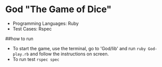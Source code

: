 # God "The Game of Dice"

* Programming Languages: Ruby
* Test Cases: Rspec

##how to run

  * To start the game, use the terminal, go to 'God/lib' and run  ```ruby God-play.rb``` and follow the instructions on screen.
  * To run test ```rspec spec```
